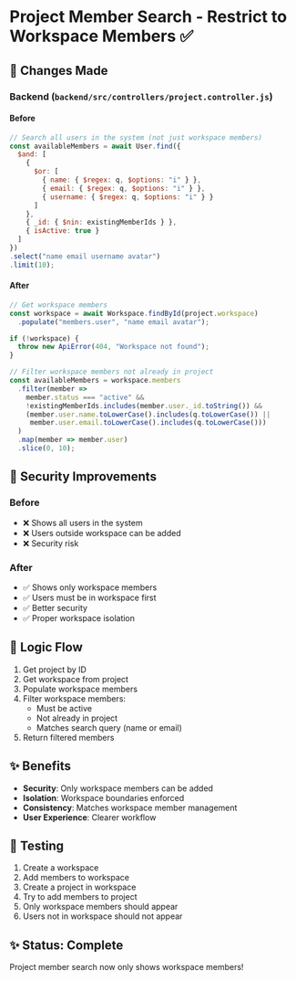 # Project Member Search - Restrict to Workspace Members ✅

## 🎯 Changes Made

### Backend (`backend/src/controllers/project.controller.js`)

#### Before
```javascript
// Search all users in the system (not just workspace members)
const availableMembers = await User.find({
  $and: [
    {
      $or: [
        { name: { $regex: q, $options: "i" } },
        { email: { $regex: q, $options: "i" } },
        { username: { $regex: q, $options: "i" } }
      ]
    },
    { _id: { $nin: existingMemberIds } },
    { isActive: true }
  ]
})
.select("name email username avatar")
.limit(10);
```

#### After
```javascript
// Get workspace members
const workspace = await Workspace.findById(project.workspace)
  .populate("members.user", "name email avatar");

if (!workspace) {
  throw new ApiError(404, "Workspace not found");
}

// Filter workspace members not already in project
const availableMembers = workspace.members
  .filter(member => 
    member.status === "active" && 
    !existingMemberIds.includes(member.user._id.toString()) &&
    (member.user.name.toLowerCase().includes(q.toLowerCase()) ||
     member.user.email.toLowerCase().includes(q.toLowerCase()))
  )
  .map(member => member.user)
  .slice(0, 10);
```

## 🔐 Security Improvements

### Before
- ❌ Shows all users in the system
- ❌ Users outside workspace can be added
- ❌ Security risk

### After
- ✅ Shows only workspace members
- ✅ Users must be in workspace first
- ✅ Better security
- ✅ Proper workspace isolation

## 🎯 Logic Flow

1. Get project by ID
2. Get workspace from project
3. Populate workspace members
4. Filter workspace members:
   - Must be active
   - Not already in project
   - Matches search query (name or email)
5. Return filtered members

## ✨ Benefits

- **Security**: Only workspace members can be added
- **Isolation**: Workspace boundaries enforced
- **Consistency**: Matches workspace member management
- **User Experience**: Clearer workflow

## 🧪 Testing

1. Create a workspace
2. Add members to workspace
3. Create a project in workspace
4. Try to add members to project
5. Only workspace members should appear
6. Users not in workspace should not appear

## ✨ Status: Complete

Project member search now only shows workspace members!

